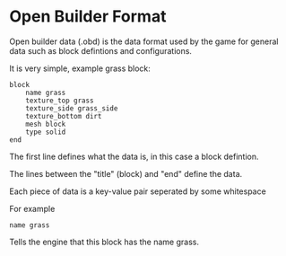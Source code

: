 # Open Builder Format

Open builder data (.obd) is the data format used by the game for general data such as block defintions and configurations.

It is very simple, example grass block:

```
block
    name grass
    texture_top grass
    texture_side grass_side
    texture_bottom dirt
    mesh block
    type solid
end
```

The first line defines what the data is, in this case a block defintion.

The lines between the "title" (block) and "end" define the data.

Each piece of data is a key-value pair seperated by some whitespace

For example

`name grass` 

Tells the engine that this block has the name grass.